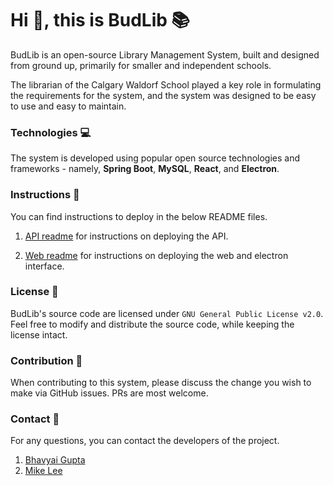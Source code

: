 # Hi :wave:, this is BudLib :books:

BudLib is an open-source Library Management System, built and designed from ground up, primarily for smaller and independent schools.

The librarian of the Calgary Waldorf School played a key role in formulating the requirements for the system, and the system was designed to be easy to use and easy to maintain.

### Technologies :computer:

The system is developed using popular open source technologies and frameworks - namely, **Spring Boot**, **MySQL**, **React**, and **Electron**.

### Instructions :pencil:

You can find instructions to deploy in the below README files.

1. [API readme](https://github.com/budlib/budlib-api/blob/main/README.md) for instructions on deploying the API.

2. [Web readme](https://github.com/budlib/budlib-web/blob/main/README.md) for instructions on deploying the web and electron interface.

### License :penguin:

BudLib's source code are licensed under `GNU General Public License v2.0`. Feel free to modify and distribute the source code, while keeping the license intact.

### Contribution :handshake:

When contributing to this system, please discuss the change you wish to make via GitHub issues. PRs are most welcome.

### Contact :email:

For any questions, you can contact the developers of the project.

1. [Bhavyai Gupta](mailto:zbhavyai@gmail.com)
2. [Mike Lee](mailto:budlibsystem@yahoo.com )

